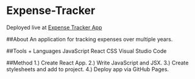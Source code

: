 # Expense-Tracker

Deployed live at [Expense Tracker App](https://sheapa.github.io/Expense-Tracker/)

##About
An application for tracking expenses over multiple years.

##Tools + Languages
JavaScript
React
CSS
Visual Studio Code

##Method
1.) Create React App.
2.) Write JavaScript and JSX.
3.) Create stylesheets and add to project.
4.) Deploy app via GitHub Pages.
